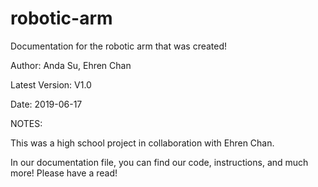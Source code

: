 # robotic-arm
Documentation for the robotic arm that was created!

Author: Anda Su, Ehren Chan

Latest Version: V1.0

Date: 2019-06-17

NOTES:

This was a high school project in collaboration with Ehren Chan.

In our documentation file, you can find our code, instructions, and much more! Please have a read!
